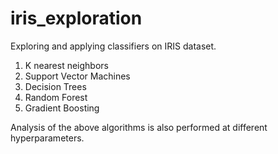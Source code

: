 # iris_exploration
Exploring and applying classifiers on IRIS dataset. 
1. K nearest neighbors
2. Support Vector Machines
3. Decision Trees
4. Random Forest
5. Gradient Boosting 

Analysis of the above algorithms is also performed at different hyperparameters.
